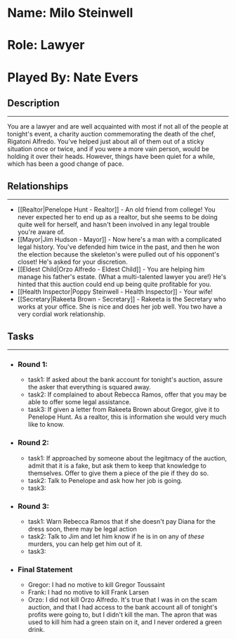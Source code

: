 # Name: Milo Steinwell
# Role: Lawyer
# Played By: Nate Evers

## Description
---
You are a lawyer and are well acquainted with most if not all of the people at tonight's event, a charity auction commemorating the death of the chef, Rigatoni Alfredo. You've helped just about all of them out of a sticky situation once or twice, and if you were a more vain person, would be holding it over their heads. However, things have been quiet for a while, which has been a good change of pace.

## Relationships
---
- [[Realtor|Penelope Hunt - Realtor]]  - An old friend from college! You never expected her to end up as a realtor, but she seems to be doing quite well for herself, and hasn't been involved in any legal trouble you're aware of.
- [[Mayor|Jim Hudson - Mayor]]  - Now here's a man with a complicated legal history. You've defended him twice in the past, and then he won the election because the skeleton's were pulled out of his opponent's closet! He's asked for your discretion.
- [[Eldest Child|Orzo Alfredo - Eldest Child]]  - You are helping him manage his father's estate. (What a multi-talented lawyer you are!) He's hinted that this auction could end up being quite profitable for you. 
- [[Health Inspector|Poppy Steinwell - Health Inspector]]  - Your wife!
- [[Secretary|Rakeeta Brown - Secretary]]  - Rakeeta is the Secretary who works at your office. She is nice and does her job well. You two have a very cordial work relationship.

## Tasks
___
- ### Round 1:
	- task1: If asked about the bank account for tonight's auction, assure the asker that everything is squared away.
	- task2: If complained to about Rebecca Ramos, offer that you may be able to offer some legal assistance.
	- task3: If given a letter from Rakeeta Brown about Gregor, give it to Penelope Hunt. As a realtor, this is information she would very much like to know.
- ### Round 2:
	- task1: If approached by someone about the legitmacy of the auction, admit that it is a fake, but ask them to keep that knowledge to themselves. Offer to give them a piece of the pie if they do so.
	- task2: Talk to Penelope and ask how her job is going.
	- task3:
- ### Round 3:
	- task1: Warn Rebecca Ramos that if she doesn't pay Diana for the dress soon, there may be legal action
	- task2: Talk to Jim and let him know if he is in on any of *these* murders, you can help get him out of it.
	- task3:
- ### Final Statement
	- Gregor: I had no motive to kill Gregor Toussaint
	- Frank: I had no motive to kill Frank Larsen
	- Orzo: I did not kill Orzo Alfredo. It's true that I was in on the scam auction, and that I had access to the bank account all of tonight's profits were going to, but I didn't kill the man. The apron that was used to kill him had a green stain on it, and I never ordered a green drink.